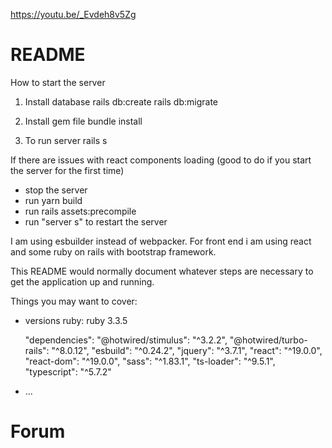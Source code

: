 https://youtu.be/_Evdeh8v5Zg
# README

How to start the server 
1. Install database
rails db:create
rails db:migrate

3. Install gem file
bundle install

4. To run server rails s

If there are issues with react components loading (good to do if you start the server for the first time) 
- stop the server
- run yarn build
- run rails assets:precompile
- run "server s" to restart the server

I am using esbuilder instead of webpacker. For front end i am using react and some ruby on rails with bootstrap framework. 

This README would normally document whatever steps are necessary to get the
application up and running.

Things you may want to cover:

* versions
ruby: ruby 3.3.5

  "dependencies": 
    "@hotwired/stimulus": "^3.2.2",
    "@hotwired/turbo-rails": "^8.0.12",
    "esbuild": "^0.24.2",
    "jquery": "^3.7.1",
    "react": "^19.0.0",
    "react-dom": "^19.0.0",
    "sass": "^1.83.1",
    "ts-loader": "^9.5.1",
    "typescript": "^5.7.2"

* ...
# Forum

